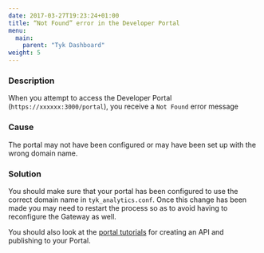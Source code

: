 ```yaml
---
date: 2017-03-27T19:23:24+01:00
title: “Not Found” error in the Developer Portal
menu:
  main:
    parent: "Tyk Dashboard"
weight: 5 
---
```


### Description

When you attempt to access the Developer Portal (`https://xxxxxx:3000/portal`), you receive a `Not Found` error message

### Cause

The portal may not have been configured or may have been set up with the wrong domain name.

### Solution

You should make sure that your portal has been configured to use the correct domain name in `tyk_analytics.conf`. Once this change has been made you may need to restart the process so as to avoid having to reconfigure the Gateway as well.

You should also look at the [portal tutorials](/docs/try-out-tyk/tutorials/create-portal-entry/) for creating an API and publishing to your Portal.



